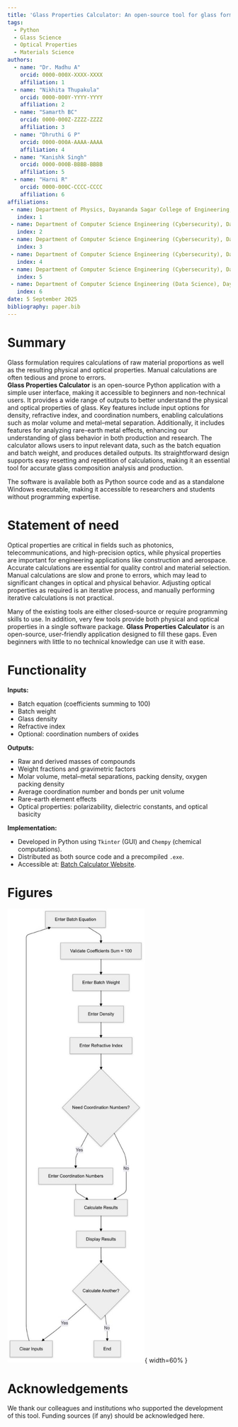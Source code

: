 ```yaml
---
title: 'Glass Properties Calculator: An open-source tool for glass formulation and property estimation'
tags:
  - Python
  - Glass Science
  - Optical Properties
  - Materials Science
authors:
  - name: "Dr. Madhu A"
    orcid: 0000-000X-XXXX-XXXX
    affiliation: 1
  - name: "Nikhita Thupakula"
    orcid: 0000-000Y-YYYY-YYYY
    affiliation: 2
  - name: "Samarth BC"
    orcid: 0000-000Z-ZZZZ-ZZZZ
    affiliation: 3
  - name: "Dhruthi G P"
    orcid: 0000-000A-AAAA-AAAA
    affiliation: 4
  - name: "Kanishk Singh"
    orcid: 0000-000B-BBBB-BBBB
    affiliation: 5
  - name: "Harni R"
    orcid: 0000-000C-CCCC-CCCC
    affiliation: 6
affiliations:
 - name: Department of Physics, Dayananda Sagar College of Engineering, Bangalore, India
   index: 1
 - name: Department of Computer Science Engineering (Cybersecurity), Dayananda Sagar College of Engineering, Bangalore, India
   index: 2
 - name: Department of Computer Science Engineering (Cybersecurity), Dayananda Sagar College of Engineering, Bangalore, India
   index: 3
 - name: Department of Computer Science Engineering (Cybersecurity), Dayananda Sagar College of Engineering, Bangalore, India
   index: 4
 - name: Department of Computer Science Engineering (Cybersecurity), Dayananda Sagar College of Engineering, Bangalore, India
   index: 5
 - name: Department of Computer Science Engineering (Data Science), Dayananda Sagar College of Engineering, Bangalore, India
   index: 6
date: 5 September 2025
bibliography: paper.bib
---
```


# Summary

Glass formulation requires calculations of raw material proportions as well as the resulting physical and optical properties. Manual calculations are often tedious and prone to errors.  
**Glass Properties Calculator** is an open-source Python application with a simple user interface, making it accessible to beginners and non-technical users. It provides a wide range of outputs to better understand the physical and optical properties of glass. Key features include input options for density, refractive index, and coordination numbers, enabling calculations such as molar volume and metal–metal separation. Additionally, it includes features for analyzing rare-earth metal effects, enhancing our understanding of glass behavior in both production and research. The calculator allows users to input relevant data, such as the batch equation and batch weight, and produces detailed outputs. Its straightforward design supports easy resetting and repetition of calculations, making it an essential tool for accurate glass composition analysis and production.  

The software is available both as Python source code and as a standalone Windows executable, making it accessible to researchers and students without programming expertise.

# Statement of need

Optical properties are critical in fields such as photonics, telecommunications, and high-precision optics, while physical properties are important for engineering applications like construction and aerospace. Accurate calculations are essential for quality control and material selection. Manual calculations are slow and prone to errors, which may lead to significant changes in optical and physical behavior. Adjusting optical properties as required is an iterative process, and manually performing iterative calculations is not practical.  

Many of the existing tools are either closed-source or require programming skills to use. In addition, very few tools provide both physical and optical properties in a single software package. **Glass Properties Calculator** is an open-source, user-friendly application designed to fill these gaps. Even beginners with little to no technical knowledge can use it with ease.

# Functionality

**Inputs:**  
- Batch equation (coefficients summing to 100)  
- Batch weight  
- Glass density  
- Refractive index  
- Optional: coordination numbers of oxides  

**Outputs:**  
- Raw and derived masses of compounds  
- Weight fractions and gravimetric factors  
- Molar volume, metal–metal separations, packing density, oxygen packing density  
- Average coordination number and bonds per unit volume  
- Rare-earth element effects  
- Optical properties: polarizability, dielectric constants, and optical basicity  

**Implementation:**  
- Developed in Python using `Tkinter` (GUI) and `Chempy` (chemical computations).  
- Distributed as both source code and a precompiled `.exe`.  
- Accessible at: [Batch Calculator Website](https://batch-calculator.vercel.app/).  

# Figures

![Flow chart of the estimation procedure](flowchart.jpg){ width=60% }

# Acknowledgements

We thank our colleagues and institutions who supported the development of this tool. Funding sources (if any) should be acknowledged here.
